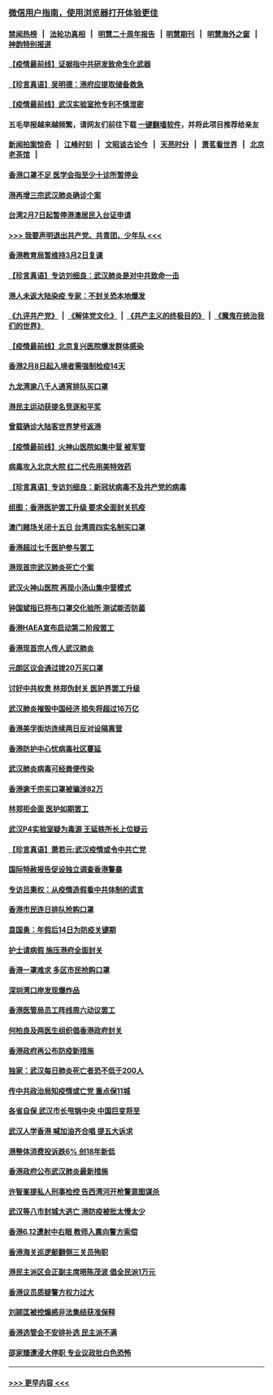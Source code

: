 ### [微信用户指南，使用浏览器打开体验更佳](https://github.com/gfw-breaker/banned-news1/blob/master/indexes/wechat-guide.md?t=0)
#### [禁闻热榜](热点新闻.md?t=0)  &nbsp;&nbsp;|&nbsp;&nbsp; [法轮功真相](https://github.com/gfw-breaker/truth/blob/master/README.md?t=0) &nbsp;&nbsp;|&nbsp;&nbsp; [明慧二十周年报告](https://github.com/gfw-breaker/mh-reports/blob/master/README.md?t=0) &nbsp;&nbsp;|&nbsp;&nbsp;[明慧期刊](https://github.com/gfw-breaker/mh-qikan) &nbsp;&nbsp;|&nbsp;&nbsp; [明慧海外之窗](https://github.com/gfw-breaker/mh-news/blob/master/README.md?t=0) &nbsp;&nbsp;|&nbsp;&nbsp; [神韵特别报道](https://github.com/gfw-breaker/mh-news/blob/master/shenyun.md?t=0)
#### [【疫情最前线】证据指中共研发致命生化武器](../pages/nsc415/n11853087.md?t=02082002) 
#### [【珍言真语】吴明德：港府应提取储备救急](../pages/nsc415/n11852734.md?t=02082002) 
#### [【疫情最前线】武汉实验室抢专利不慎泄密](../pages/nsc415/n11850310.md?t=02082002) 
#### 五毛举报越来越频繁，请网友们前往下载 [一键翻墙软件](https://github.com/gfw-breaker/ssr-accounts)，并将此项目推荐给亲友
#### [新闻拍案惊奇](https://github.com/gfw-breaker/banned-news1/blob/master/pages/link4.md) &nbsp;&nbsp;|&nbsp;&nbsp; [江峰时刻](https://github.com/gfw-breaker/banned-news1/blob/master/pages/link4.md) &nbsp;&nbsp;|&nbsp;&nbsp; [文昭谈古论今](https://github.com/gfw-breaker/banned-news1/blob/master/pages/link4.md) &nbsp;&nbsp;|&nbsp;&nbsp; [天亮时分](https://github.com/gfw-breaker/banned-news1/blob/master/pages/link4.md) &nbsp;&nbsp;|&nbsp;&nbsp; [萧茗看世界](https://github.com/gfw-breaker/banned-news1/blob/master/pages/link4.md) &nbsp;&nbsp;|&nbsp;&nbsp; [北京老茶馆](https://github.com/gfw-breaker/banned-news1/blob/master/pages/link4.md) &nbsp;&nbsp;|&nbsp;&nbsp; 
#### [香港口罩不足 医学会指至少十诊所暂停业](../pages/nsc415/n11850301.md?t=02082002) 
#### [港再增三宗武汉肺炎确诊个案](../pages/nsc415/n11850328.md?t=02082002) 
#### [台湾2月7日起暂停港澳居民入台证申请](../pages/nsc415/n11850304.md?t=02082002) 
#### [>>> 我要声明退出共产党、共青团、少年队 <<<](https://github.com/begood0513/goodnews/blob/master/quit/letter.md) 
#### [香港教育局暂维持3月2日复课](../pages/nsc415/n11850260.md?t=02082002) 
#### [【珍言真语】专访刘细良：武汉肺炎是对中共致命一击](../pages/nsc415/n11849934.md?t=02082002) 
#### [港人未返大陆染疫 专家：不封关恐本地爆发](../pages/nsc415/n11848021.md?t=02082002) 
#### [《九评共产党》](https://github.com/begood0513/9ping.md/blob/master/README.md) &nbsp;|&nbsp; [《解体党文化》](../../../../jtdwh.md/blob/master/README.md)  &nbsp;|&nbsp; [《共产主义的终极目的》](../../../../gczydzjmd.md/blob/master/README.md) &nbsp;|&nbsp; [《魔鬼在统治我们的世界》](../../../../mgztzwmdsj.md/blob/master/README.md) 
#### [【疫情最前线】北京复兴医院爆发群体感染](../pages/nsc415/n11847626.md?t=02082002) 
#### [香港2月8日起入境者需强制检疫14天](../pages/nsc415/n11847658.md?t=02082002) 
#### [九龙湾逾八千人通宵排队买口罩](../pages/nsc415/n11847647.md?t=02082002) 
#### [港民主运动获提名竞逐和平奖](../pages/nsc415/n11847633.md?t=02082002) 
#### [曾载确诊大陆客世界梦号返港](../pages/nsc415/n11847608.md?t=02082002) 
#### [【疫情最前线】火神山医院如集中营 被军管](../pages/nsc415/n11847524.md?t=02082002) 
#### [病毒攻入北京大院 红二代先用美特效药](../pages/nsc415/n11847427.md?t=02082002) 
#### [【珍言真语】专访刘细良：新冠状病毒不及共产党的病毒](../pages/nsc415/n11847164.md?t=02082002) 
#### [组图：香港医护罢工升级 要求全面封关抗疫](../pages/nsc415/n11844107.md?t=02082002) 
#### [澳门赌场关闭十五日 台湾周四实名制买口罩](../pages/nsc415/n11845083.md?t=02082002) 
#### [香港超过七千医护参与罢工](../pages/nsc415/n11845051.md?t=02082002) 
#### [港现首宗武汉肺炎死亡个案](../pages/nsc415/n11844998.md?t=02082002) 
#### [武汉火神山医院 再现小汤山集中营模式](../pages/nsc415/n11844763.md?t=02082002) 
#### [钟国斌指已将布口罩交化验所 测试能否防菌](../pages/nsc415/n11842783.md?t=02082002) 
#### [香港HAEA宣布启动第二阶段罢工](../pages/nsc415/n11842723.md?t=02082002) 
#### [香港现首宗人传人武汉肺炎](../pages/nsc415/n11842766.md?t=02082002) 
#### [元朗区议会通过拨20万买口罩](../pages/nsc415/n11842754.md?t=02082002) 
#### [讨好中共权贵 林郑伪封关 医护界罢工升级](../pages/nsc415/n11842359.md?t=02082002) 
#### [武汉肺炎摧毁中国经济 损失将超过16万亿](../pages/nsc415/n11839723.md?t=02082002) 
#### [香港美孚街坊连续两日反对设隔离营](../pages/nsc415/n11839962.md?t=02082002) 
#### [香港防护中心忧病毒社区蔓延](../pages/nsc415/n11839933.md?t=02082002) 
#### [武汉肺炎病毒可经粪便传染](../pages/nsc415/n11839939.md?t=02082002) 
#### [香港逾千宗买口罩被骗涉82万](../pages/nsc415/n11839914.md?t=02082002) 
#### [林郑拒会面 医护如期罢工](../pages/nsc415/n11839892.md?t=02082002) 
#### [武汉P4实验室疑为毒源 王延轶所长上位疑云](../pages/nsc415/n11835543.md?t=02082002) 
#### [【珍言真语】萧若元:武汉疫情或令中共亡党](../pages/nsc415/n11829394.md?t=02082002) 
#### [国际特赦报告促设独立调查香港警暴](../pages/nsc415/n11833845.md?t=02082002) 
#### [专访吕秉权：从疫情造假看中共体制的谎言](../pages/nsc415/n11833813.md?t=02082002) 
#### [香港市民连日排队抢购口罩](../pages/nsc415/n11833794.md?t=02082002) 
#### [袁国勇：年假后14日为防疫关键期](../pages/nsc415/n11831088.md?t=02082002) 
#### [护士请病假 施压港府全面封关](../pages/nsc415/n11831030.md?t=02082002) 
#### [香港一罩难求 多区市民抢购口罩](../pages/nsc415/n11831002.md?t=02082002) 
#### [深圳湾口岸发现爆炸品](../pages/nsc415/n11828802.md?t=02082002) 
#### [香港医管局员工阵线周六动议罢工](../pages/nsc415/n11828762.md?t=02082002) 
#### [何柏良及两医生组织倡香港政府封关](../pages/nsc415/n11828749.md?t=02082002) 
#### [香港政府再公布防疫新措施](../pages/nsc415/n11828716.md?t=02082002) 
#### [独家：武汉每日肺炎死亡者恐不低于200人](../pages/nsc415/n11828240.md?t=02082002) 
#### [传中共政治局知疫情或亡党 重点保11城](../pages/nsc415/n11828145.md?t=02082002) 
#### [各省自保 武汉市长甩锅中央 中国巨变将至](../pages/nsc415/n11828021.md?t=02082002) 
#### [武汉人学香港 喊加油齐合唱 提五大诉求](../pages/nsc415/n11827046.md?t=02082002) 
#### [港整体消费投诉跌6% 创18年新低](../pages/nsc415/n11817280.md?t=02082002) 
#### [香港政府公布武汉肺炎最新措施](../pages/nsc415/n11817152.md?t=02082002) 
#### [许智峯提私人刑事检控 告西湾河开枪警意图谋杀](../pages/nsc415/n11817132.md?t=02082002) 
#### [武汉等八市封城大逃亡 港防疫被批太慢太少](../pages/nsc415/n11817058.md?t=02082002) 
#### [香港6.12遭射中右眼 教师入禀向警方索偿](../pages/nsc415/n11814678.md?t=02082002) 
#### [香港海关巡逻艇翻侧三关员殉职](../pages/nsc415/n11814604.md?t=02082002) 
#### [港民主派区会正副主席晤陈茂波 倡全民派1万元](../pages/nsc415/n11814582.md?t=02082002) 
#### [香港议员质疑警方权力过大](../pages/nsc415/n11814560.md?t=02082002) 
#### [刘颕匡被控煽惑非法集结获准保释](../pages/nsc415/n11811727.md?t=02082002) 
#### [香港选管会不安排补选 民主派不满](../pages/nsc415/n11811691.md?t=02082002) 
#### [邵家臻遭浸大停职 专业议政批白色恐怖](../pages/nsc415/n11811670.md?t=02082002) 

----
#### [ >>> 更早内容 <<< ](../indexes/nsc415-earlier.md)
